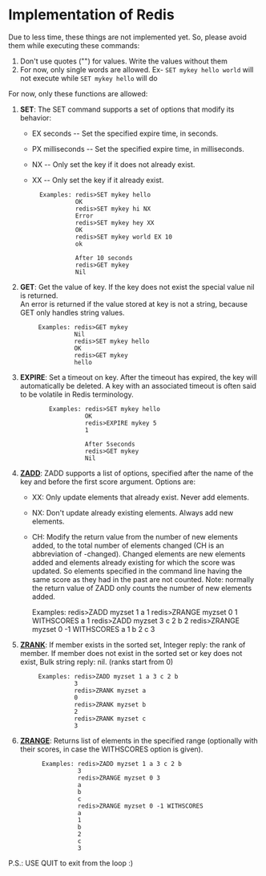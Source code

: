 # Implementation of Redis

Due to less time, these things are not implemented yet. So, please avoid them while executing these commands:
1. Don't use quotes ("") for values. Write the values without them
2. For now, only single words are allowed. Ex- `SET mykey hello world` will not execute while `SET mykey hello` will do


For now, only these functions are allowed:
1. **SET**: The SET command supports a set of options that modify its behavior:
    - EX seconds -- Set the specified expire time, in seconds.
    - PX milliseconds -- Set the specified expire time, in milliseconds.
    - NX -- Only set the key if it does not already exist.
    - XX -- Only set the key if it already exist.
        
            Examples: redis>SET mykey hello
                      OK
                      redis>SET mykey hi NX
                      Error
                      redis>SET mykey hey XX
                      OK
                      redis>SET mykey world EX 10
                      ok
                  
                      After 10 seconds
                      redis>GET mykey
                      Nil

2. **GET**: Get the value of key. If the key does not exist the special value nil is returned.<br>
            An error is returned if the value stored at key is not a string, because GET only handles string values.
            
            Examples: redis>GET mykey
                      Nil
                      redis>SET mykey hello
                      OK
                      redis>GET mykey
                      hello
                      
 3. **EXPIRE**: Set a timeout on key. After the timeout has expired, the key will automatically be deleted. A key with an associated                     timeout is often said to be volatile in Redis terminology.
 
                Examples: redis>SET mykey hello
                          OK
                          redis>EXPIRE mykey 5
                          1
                          
                          After 5seconds                          
                          redis>GET mykey
                          Nil
                          
 4. **[ZADD](https://redis.io/commands/zadd)**: ZADD supports a list of options, specified after the name of the key and before the first score argument. Options are:

     - XX: Only update elements that already exist. Never add elements.
     - NX: Don't update already existing elements. Always add new elements.
     - CH: Modify the return value from the number of new elements added, to the total number of elements changed (CH is an abbreviation        of -changed). Changed elements are new elements added and elements already existing for which the score was updated. So elements        specified in the command line having the same score as they had in the past are not counted. Note: normally the return value of          ZADD only counts the number of new elements added. 
     
       Examples: redis>ZADD myzset 1 a
                 1
                 redis>ZRANGE myzset 0 1 WITHSCORES
                 a
                 1
                 redis>ZADD myzset 3 c 2 b
                 2
                 redis>ZRANGE myzset 0 -1 WITHSCORES
                 a
                 1
                 b 
                 2
                 c
                 3
                 
5. **[ZRANK](https://redis.io/commands/zrank)**: If member exists in the sorted set, Integer reply: the rank of member.
If member does not exist in the sorted set or key does not exist, Bulk string reply: nil. (ranks start from 0)

            Examples: redis>ZADD myzset 1 a 3 c 2 b
                      3
                      redis>ZRANK myzset a
                      0
                      redis>ZRANK myzset b
                      2
                      redis>ZRANK myzset c
                      3
                      
6. **[ZRANGE](https://redis.io/commands/zrange)**: Returns list of elements in the specified range (optionally with their scores, in case the WITHSCORES option is given).

             Examples: redis>ZADD myzset 1 a 3 c 2 b
                       3
                       redis>ZRANGE myzset 0 3
                       a
                       b
                       c
                       redis>ZRANGE myzset 0 -1 WITHSCORES
                       a
                       1
                       b
                       2
                       c
                       3
               
  P.S.: USE QUIT to exit from the loop :)
